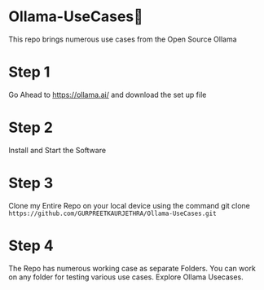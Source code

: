 # Ollama-UseCases🌟
This repo brings numerous use cases from the Open Source Ollama

# Step 1
Go Ahead to https://ollama.ai/ and download the set up file

# Step 2
Install and Start the Software

# Step 3
Clone my Entire Repo on your local device using the command
git clone `https://github.com/GURPREETKAURJETHRA/Ollama-UseCases.git`

# Step 4
The Repo has numerous working case as separate Folders. You can work on any folder for testing various use cases. Explore Ollama Usecases.
